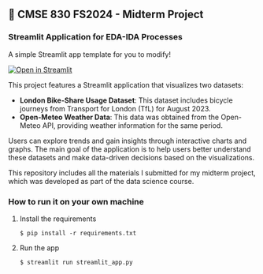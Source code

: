 ## 🎈 CMSE 830 FS2024 - Midterm Project

### Streamlit Application for EDA-IDA Processes

A simple Streamlit app template for you to modify!

[![Open in Streamlit](https://static.streamlit.io/badges/streamlit_badge_black_white.svg)](https://blank-app-template.streamlit.app/)

This project features a Streamlit application that visualizes two datasets:

- **London Bike-Share Usage Dataset**: This dataset includes bicycle journeys from Transport for London (TfL) for August 2023.
- **Open-Meteo Weather Data**: This data was obtained from the Open-Meteo API, providing weather information for the same period.

Users can explore trends and gain insights through interactive charts and graphs. The main goal of the application is to help users better understand these datasets and make data-driven decisions based on the visualizations.

This repository includes all the materials I submitted for my midterm project, which was developed as part of the data science course.


### How to run it on your own machine

1. Install the requirements

   ```
   $ pip install -r requirements.txt
   ```

2. Run the app

   ```
   $ streamlit run streamlit_app.py
   ```
